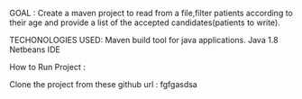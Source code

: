 GOAL :
Create a maven project to read from a file,filter patients according to their age and provide a list of the accepted candidates(patients to write).

TECHONOLOGIES USED:
Maven build tool for java applications.
Java 1.8
Netbeans IDE

How to Run Project :

Clone the project from these github  url : 
fgfgasdsa